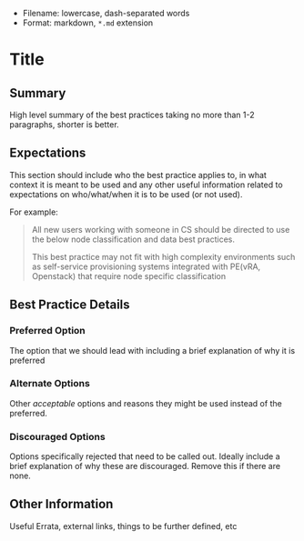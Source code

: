 * Filename: lowercase, dash-separated words
* Format: markdown, `*.md` extension

# Title

## Summary

High level summary of the best practices taking no more than 1-2 paragraphs, shorter is better.

## Expectations

This section should include who the best practice applies to, in what context it is meant to be used and any other useful information related to expectations on who/what/when it is to be used (or not used).

For example:

> All new users working with someone in CS should be directed to use the below node classification and data best practices.
>
> This best practice may not fit with high complexity environments such as self-service provisioning systems integrated with PE(vRA, Openstack) that require node specific classification

## Best Practice Details

### Preferred Option

The option that we should lead with including a brief explanation of why it is preferred

### Alternate Options

Other *acceptable* options and reasons they might be used instead of the preferred.

### Discouraged Options

Options specifically rejected that need to be called out. Ideally include a brief explanation of why these are discouraged.  Remove this if there are none.

## Other Information

Useful Errata, external links, things to be further defined, etc
